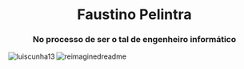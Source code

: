 <h1 align="center">Faustino Pelintra</h1>
<h3 align="center">No processo de ser o tal de engenheiro informático</h3>

<p><img align="left" src="https://github-readme-stats.vercel.app/api/top-langs?username=luiscunha13&show_icons=true&locale=en&layout=compact&theme=synthwave" alt="luiscunha13" /></p>

<img src="https://myreadme.vercel.app/api/embed/luiscunha13?panels=userstatistics,toprepositories,toplanguages,commitgraph" alt="reimaginedreadme" />
<!--
**luiscunha13/luiscunha13** is a ✨ _special_ ✨ repository because its `README.md` (this file) appears on your GitHub profile.

Here are some ideas to get you started:

- 🔭 I’m currently working on ...
- 🌱 I’m currently learning ...
- 👯 I’m looking to collaborate on ...
- 🤔 I’m looking for help with ...
- 💬 Ask me about ...
- 📫 How to reach me: ...
- 😄 Pronouns: ...
- ⚡ Fun fact: ...
-->
